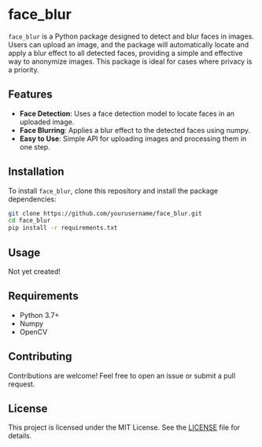 # face_blur

`face_blur` is a Python package designed to detect and blur faces in images. Users can upload an image, and the package will automatically locate and apply a blur effect to all detected faces, providing a simple and effective way to anonymize images. This package is ideal for cases where privacy is a priority.

## Features
- **Face Detection**: Uses a face detection model to locate faces in an uploaded image.
- **Face Blurring**: Applies a blur effect to the detected faces using numpy.
- **Easy to Use**: Simple API for uploading images and processing them in one step.

## Installation

To install `face_blur`, clone this repository and install the package dependencies:

```bash
git clone https://github.com/yourusername/face_blur.git
cd face_blur
pip install -r requirements.txt
```

## Usage

Not yet created!


## Requirements
- Python 3.7+
- Numpy
- OpenCV

## Contributing

Contributions are welcome! Feel free to open an issue or submit a pull request.

## License

This project is licensed under the MIT License. See the [LICENSE](LICENSE) file for details.
